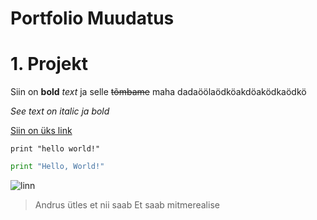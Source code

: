 # Portfolio Muudatus
# 1. Projekt

Siin on **bold** _text_ ja selle ~~tõmbame~~ maha
dadaöölaödköakdöaködkaödkö

*_See text on italic ja bold_*

[Siin on üks link](https://www.google.com)

`print "hello world!"`

```python
print "Hello, World!"
```
![linn](https://external-content.duckduckgo.com/iu/?u=https%3A%2F%2Fwww.pixelstalk.net%2Fwp-content%2Fuploads%2F2016%2F07%2FHD-Boston-Skyline-Picture.jpg&f=1&nofb=1 "Linna pilt")

> Andrus ütles et nii saab
> Et saab mitmerealise
